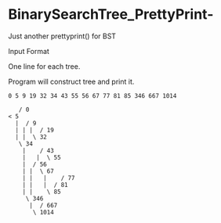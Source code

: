 # BinarySearchTree_PrettyPrint-
Just another prettyprint() for BST

Input Format 

One line for each tree.

Program will construct tree and print it. 

```Input_Format
0 5 9 19 32 34 43 55 56 67 77 81 85 346 667 1014 
```
```Output_Format
   / 0
< 5
  |  / 9
  | | |  / 19
  | |  \ 32
   \ 34
    |    / 43
    |   |  \ 55
    |  / 56
    | |  \ 67
    | |   |    / 77
    | |   |  / 81
    | |    \ 85
     \ 346
      |  / 667
       \ 1014
```
